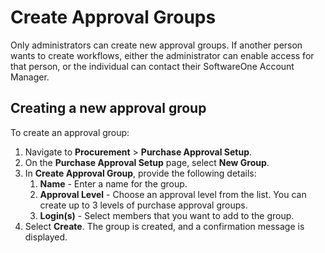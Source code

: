# Create Approval Groups

Only administrators can create new approval groups. If another person wants to create workflows, either the administrator can enable access for that person, or the individual can contact their SoftwareOne Account Manager.

## Creating a new approval group

To create an approval group:

1. Navigate to **Procurement** > **Purchase Approval Setup**.
2. On the **Purchase Approval Setup** page, select **New Group**.&#x20;
3. In **Create Approval Group**, provide the following details:
   1. **Name** - Enter a name for the group.
   2. **Approval Level** - Choose an approval level from the list. You can create up to 3 levels of purchase approval groups.
   3. **Login(s)** - Select members that you want to add to the group.&#x20;
4. Select **Create**. The group is created, and a confirmation message is displayed.&#x20;
